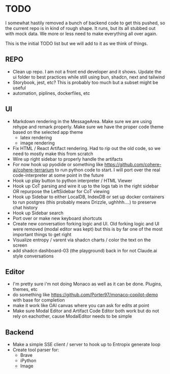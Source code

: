 # TODO

I somewhat hastily removed a bunch of backend code to get this pushed, so the current repo is in kind of rough shape. It runs, but its all stubbed out with mock data. We more or less need to make everything all over again.

This is the initial TODO list but we will add to it as we think of things. 

## REPO
- Clean up repo. I am not a front end developer and it shows. Update the ui folder to best practices while still using bun, shadcn, next and tailwind
- Storybook, jest, etc? This is probably too much but a subset might be useful
- automation, piplines, dockerfiles, etc

## UI
- Markdown rendering in the MessageArea. Make sure we are using rehype and remark properly. Make sure we have the proper code theme based on the selected app theme
  - latex rendering
  - image rendering
- Fix HTML / React Artifact rendering. Had to rip out the old code, so we need to mostly make this from scratch
- Wire up right sidebar to properly handle the artifacts  
- For now hook up pyodide or something like https://github.com/cohere-ai/cohere-terrarium to run python code to start. I will port over the real code-interpreter at some point in the future
- Hook up play button to python interpreter / HTML Viewer
- Hook up CoT parsing and wire it up to the logs tab in the right sidebar OR repurpose the LeftSidebar for CoT viewing
- Hook up Sidebar to either LocalDB, IndexDB or set up docker containers to run postgres (this probably means Drizzle, ughhhh....) to preserve chat history
- Hook up Sidebar search
- Port over or make new keyboard shortcuts
- Create new conversation forking logic and UI. Old forking logic and UI were removed (modal editor was kept) but this is by far one of the most important things to get right
- Visualize entropy / varent via shadcn charts / color the text on the screen
- add shadcn dashboard-03 (the playground) back in for not Claude.ai style conversations

## Editor
- I'm pretty sure i'm not doing Monaco as well as it can be done. Plugins, themes, etc
- do something like https://github.com/Porter97/monaco-copilot-demo with base for completion
- make it work like OAI canvas where you can ask for edits at point
- Make sure Modal Editor and Artifact Code Editor both work but do not rely on eachother, cause ModalEditor needs to be simple

## Backend
- Make a simple SSE client / server to hook up to Entropix generate loop
- Create tool parser for:
  - Brave
  - iPython
  - Image
 
